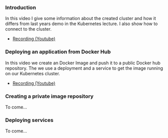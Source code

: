 ### Introduction
In this video I give some information about the created cluster and how it differs from last years demo in the Kubernetes lecture. I also show how to connect to the cluster.

- [Recording (Youtube)](https://youtu.be/jU7LVYsQrJM)

### Deploying an application from Docker Hub
In this video we create an Docker Image and push it to a public Docker hub repository. The we use a deployment and a service to get the image running on our Kubernetes cluster.

- [Recording (Youtube)](https://youtu.be/yw4j0bp1Bsk)

### Creating a private image repository
To come...

### Deploying services
To come...
